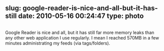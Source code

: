 slug: google-reader-is-nice-and-all-but-it-has-still
date: 2010-05-16 00:24:47
type: photo
---

<img src="{{@asset.url swerner/tumblr/2010-05-16-google-reader-is-nice-and-all-but-it-has-still-788c46e306.png}}" alt=""/>

Google Reader is nice and all, but it has still far more memory leaks than any other web application I use regularly. I mean I reached 570MB in a few minutes administrating my feeds (via tags/folders).
